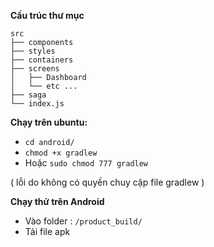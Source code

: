 **Cấu trúc thư mục**
```
src
├── components
├── styles
├── containers
├── screens
│   ├── Dashboard
│   └── etc ...
├── saga
└── index.js
```
**Chạy trên ubuntu:**
- `cd android/`
- `chmod +x gradlew`
- Hoặc `sudo chmod 777 gradlew`
  
( lỗi do không có quyền chuy cập file gradlew )

**Chạy thử trên Android** 
- Vào folder : `/product_build/`
- Tải file apk
